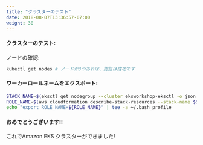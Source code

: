 ```yaml
---
title: "クラスターのテスト"
date: 2018-08-07T13:36:57-07:00
weight: 30
---
```

<!--
#### Test the cluster:
Confirm your nodes:
-->
#### クラスターのテスト:
ノードの確認:

<!--
```bash
kubectl get nodes # if we see our 3 nodes, we know we have authenticated correctly
```
-->
```bash
kubectl get nodes # ノードが3つあれば、認証は成功です
```

<!--
#### Export the Worker Role Name for use throughout the workshop:
-->
#### ワーカーロールネームをエクスポート:

```bash
STACK_NAME=$(eksctl get nodegroup --cluster eksworkshop-eksctl -o json | jq -r '.[].StackName')
ROLE_NAME=$(aws cloudformation describe-stack-resources --stack-name $STACK_NAME | jq -r '.StackResources[] | select(.ResourceType=="AWS::IAM::Role") | .PhysicalResourceId')
echo "export ROLE_NAME=${ROLE_NAME}" | tee -a ~/.bash_profile
```

<!--
#### Congratulations!
-->
#### おめでとうございます!!

<!--
You now have a fully working Amazon EKS Cluster that is ready to use!
-->
これでAmazon EKS クラスターができました!